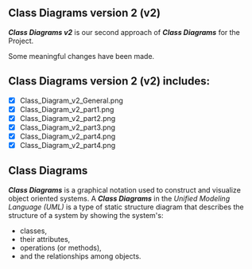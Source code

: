 ## Class Diagrams version 2 (v2)
**_Class Diagrams v2_** is our second approach of **_Class Diagrams_** for the Project.

Some meaningful changes have been made.

## Class Diagrams version 2 (v2) includes:
- [x] Class_Diagram_v2_General.png
- [x] Class_Diagram_v2_part1.png
- [x] Class_Diagram_v2_part2.png
- [x] Class_Diagram_v2_part3.png
- [x] Class_Diagram_v2_part4.png
- [x] Class_Diagram_v2_part4.png

## Class Diagrams
**_Class Diagrams_** is a graphical notation used to construct and visualize object oriented systems. 
A **_Class Diagrams_** in the _Unified Modeling Language (UML)_ is a type of static structure diagram that describes the structure of a system by showing the system's:

- classes,
- their attributes,
- operations (or methods),
- and the relationships among objects.




